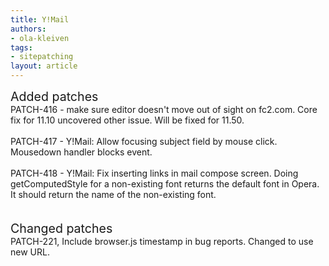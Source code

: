 ```yaml
---
title: Y!Mail
authors:
- ola-kleiven
tags:
- sitepatching
layout: article
---
```

<span style="font-size: 140%">Added patches</span><br/>PATCH-416 - make sure editor doesn&#39;t move out of sight on fc2.com. Core fix for 11.10 uncovered other issue. Will be fixed for 11.50.<br/><br/>PATCH-417 - Y!Mail: Allow focusing subject field by mouse click. Mousedown handler blocks event.<br/><br/>PATCH-418 - Y!Mail: Fix inserting links in mail compose screen. Doing getComputedStyle for a non-existing font returns the default font in Opera. It should return the name of the non-existing font.<br/><br/> <br/><span style="font-size: 140%">Changed patches</span><br/>PATCH-221, Include browser.js timestamp in bug reports. Changed to use new URL.
